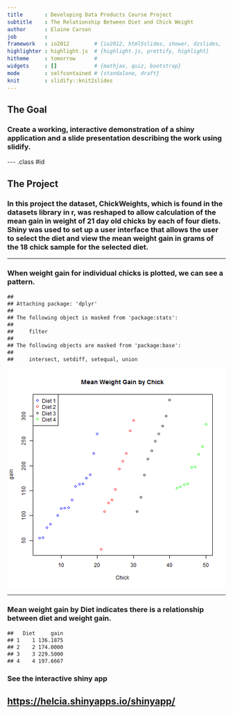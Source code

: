 ```yaml
---
title       : Developing Data Products Course Project
subtitle    : The Relationship Between Diet and Chick Weight
author      : Elaine Carson
job         : 
framework   : io2012        # {io2012, html5slides, shower, dzslides, ...}
highlighter : highlight.js  # {highlight.js, prettify, highlight}
hitheme     : tomorrow      # 
widgets     : []            # {mathjax, quiz, bootstrap}
mode        : selfcontained # {standalone, draft}
knit        : slidify::knit2slides
---
```


## The Goal
### Create a working, interactive demonstration of a shiny application and a slide presentation describing the work using slidify.

--- .class #id 

## The Project
### In this project the dataset, ChickWeights, which is found in the datasets library in r, was reshaped to allow calculation of the mean gain in weight of 21 day old chicks by each of four diets.  Shiny was used to set up a user interface that allows the user to select the diet and view the mean weight gain in grams of the 18 chick sample for the selected diet.  

--- 
### When weight gain for individual chicks is plotted, we can see a pattern. 

```
## 
## Attaching package: 'dplyr'
## 
## The following object is masked from 'package:stats':
## 
##     filter
## 
## The following objects are masked from 'package:base':
## 
##     intersect, setdiff, setequal, union
```

![plot of chunk unnamed-chunk-1](assets/fig/unnamed-chunk-1-1.png) 

--- 

### Mean weight gain by Diet indicates there is a relationship between diet and weight gain. 

```
##   Diet     gain
## 1    1 136.1875
## 2    2 174.0000
## 3    3 229.5000
## 4    4 197.6667
```
### See the interactive shiny app 
https://helcia.shinyapps.io/shinyapp/
---
